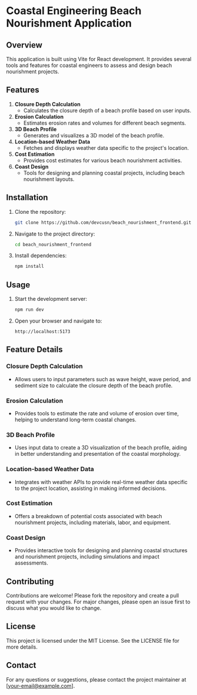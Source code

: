 # Coastal Engineering Beach Nourishment Application

## Overview

This application is built using Vite for React development. It provides several tools and features for coastal engineers to assess and design beach nourishment projects. 

## Features

1. **Closure Depth Calculation**
    - Calculates the closure depth of a beach profile based on user inputs.
2. **Erosion Calculation**
    - Estimates erosion rates and volumes for different beach segments.
3. **3D Beach Profile**
    - Generates and visualizes a 3D model of the beach profile.
4. **Location-based Weather Data**
    - Fetches and displays weather data specific to the project's location.
5. **Cost Estimation**
    - Provides cost estimates for various beach nourishment activities.
6. **Coast Design**
    - Tools for designing and planning coastal projects, including beach nourishment layouts.

## Installation

1. Clone the repository:
    ```bash
    git clone https://github.com/devcusn/beach_nourishment_frontend.git
    ```

2. Navigate to the project directory:
    ```bash
    cd beach_nourishment_frontend
    ```

3. Install dependencies:
    ```bash
    npm install
    ```

## Usage

1. Start the development server:
    ```bash
    npm run dev
    ```

2. Open your browser and navigate to:
    ```url
    http://localhost:5173
    ```

## Feature Details

### Closure Depth Calculation
- Allows users to input parameters such as wave height, wave period, and sediment size to calculate the closure depth of the beach profile.

### Erosion Calculation
- Provides tools to estimate the rate and volume of erosion over time, helping to understand long-term coastal changes.

### 3D Beach Profile
- Uses input data to create a 3D visualization of the beach profile, aiding in better understanding and presentation of the coastal morphology.

### Location-based Weather Data
- Integrates with weather APIs to provide real-time weather data specific to the project location, assisting in making informed decisions.

### Cost Estimation
- Offers a breakdown of potential costs associated with beach nourishment projects, including materials, labor, and equipment.

### Coast Design
- Provides interactive tools for designing and planning coastal structures and nourishment projects, including simulations and impact assessments.

## Contributing

Contributions are welcome! Please fork the repository and create a pull request with your changes. For major changes, please open an issue first to discuss what you would like to change.

## License

This project is licensed under the MIT License. See the LICENSE file for more details.

## Contact

For any questions or suggestions, please contact the project maintainer at [your-email@example.com].
